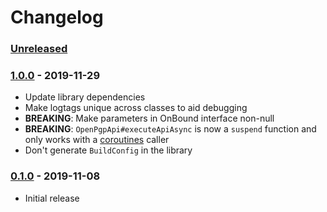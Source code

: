 # Changelog

### [Unreleased]

### [1.0.0] - 2019-11-29
- Update library dependencies
- Make logtags unique across classes to aid debugging
- **BREAKING**: Make parameters in OnBound interface non-null
- **BREAKING**: `OpenPgpApi#executeApiAsync` is now a `suspend` function and only works with a [coroutines](https://github.com/kotlin/kotlinx.coroutines) caller
- Don't generate `BuildConfig` in the library

### [0.1.0] - 2019-11-08
- Initial release

[Unreleased]: https://github.com/android-password-store/openpgp-ktx/compare/1.0.0...HEAD
[1.0.0]: https://github.com/android-password-store/openpgp-ktx/releases/1.0.0
[0.1.0]: https://github.com/android-password-store/openpgp-ktx/releases/0.1.0
